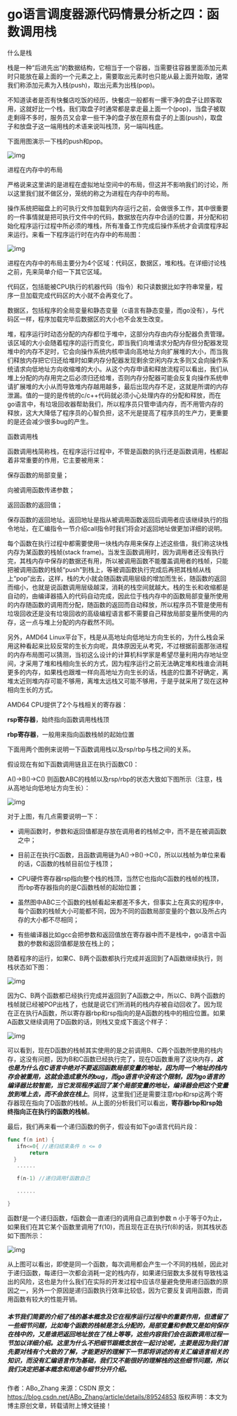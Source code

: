 # go语言调度器源代码情景分析之四：函数调用栈

什么是栈

栈是一种“后进先出”的数据结构，它相当于一个容器，当需要往容器里面添加元素时只能放在最上面的一个元素之上，需要取出元素时也只能从最上面开始取，通常我们称添加元素为入栈(push)，取出元素为出栈(pop)。

不知道读者是否有快餐店吃饭的经历，快餐店一般都有一摞干净的盘子让顾客取用，这就好比一个栈，我们取盘子时通常都是拿走最上面一个(pop)，当盘子被取走剩得不多时，服务员又会拿一些干净的盘子放在原有盘子的上面(push)，取盘子和放盘子这一端用栈的术语来说叫栈顶，另一端叫栈底。

下面用图演示一下栈的push和pop。

 ![img](https://img-blog.csdnimg.cn/20190425201858489.png?x-oss-process=image/watermark,type_ZmFuZ3poZW5naGVpdGk,shadow_10,text_aHR0cHM6Ly9ibG9nLmNzZG4ubmV0L0FCb19aaGFuZw==,size_16,color_FFFFFF,t_70)



 

进程在内存中的布局

严格说来这里讲的是进程在虚拟地址空间中的布局，但这并不影响我们的讨论，所以这里我们就不做区分，笼统的称之为进程在内存中的布局。

操作系统把磁盘上的可执行文件加载到内存运行之前，会做很多工作，其中很重要的一件事情就是把可执行文件中的代码，数据放在内存中合适的位置，并分配和初始化程序运行过程中所必须的堆栈，所有准备工作完成后操作系统才会调度程序起来运行。来看一下程序运行时在内存中的布局图：

 ![img](https://img-blog.csdnimg.cn/20190425202008189.png?x-oss-process=image/watermark,type_ZmFuZ3poZW5naGVpdGk,shadow_10,text_aHR0cHM6Ly9ibG9nLmNzZG4ubmV0L0FCb19aaGFuZw==,size_16,color_FFFFFF,t_70)



进程在内存中的布局主要分为4个区域：代码区，数据区，堆和栈。在详细讨论栈之前，先来简单介绍一下其它区域。

代码区，包括能被CPU执行的机器代码（指令）和只读数据比如字符串常量，程序一旦加载完成代码区的大小就不会再变化了。

数据区，包括程序的全局变量和静态变量（c语言有静态变量，而go没有），与代码区一样，程序加载完毕后数据区的大小也不会发生改变。

堆，程序运行时动态分配的内存都位于堆中，这部分内存由内存分配器负责管理。该区域的大小会随着程序的运行而变化，即当我们向堆请求分配内存但分配器发现堆中的内存不足时，它会向操作系统内核申请向高地址方向扩展堆的大小，而当我们释放内存把它归还给堆时如果内存分配器发现剩余空闲内存太多则又会向操作系统请求向低地址方向收缩堆的大小。从这个内存申请和释放流程可以看出，我们从堆上分配的内存用完之后必须归还给堆，否则内存分配器可能会反复向操作系统申请扩展堆的大小从而导致堆内存越用越多，最后出现内存不足，这就是所谓的内存泄漏。值的一提的是传统的c/c++代码就必须小心处理内存的分配和释放，而在go语言中，有垃圾回收器帮助我们，所以程序员只管申请内存，而不用管内存的释放，这大大降低了程序员的心智负担，这不光是提高了程序员的生产力，更重要的是还会减少很多bug的产生。

 

函数调用栈

函数调用栈简称栈，在程序运行过程中，不管是函数的执行还是函数调用，栈都起着非常重要的作用，它主要被用来：

保存函数的局部变量；

向被调用函数传递参数；

返回函数的返回值；

保存函数的返回地址。返回地址是指从被调用函数返回后调用者应该继续执行的指令地址，在汇编指令一节介绍call指令时我们将会对返回地址做更加详细的说明。

 

每个函数在执行过程中都需要使用一块栈内存用来保存上述这些值，我们称这块栈内存为某函数的栈帧(stack frame)。当发生函数调用时，因为调用者还没有执行完，其栈内存中保存的数据还有用，所以被调用函数不能覆盖调用者的栈帧，只能把被调用函数的栈帧“push”到栈上，等被调函数执行完成后再把其栈帧从栈上“pop”出去，这样，栈的大小就会随函数调用层级的增加而生长，随函数的返回而缩小，也就是说函数调用层级越深，消耗的栈空间就越大。栈的生长和收缩都是自动的，由编译器插入的代码自动完成，因此位于栈内存中的函数局部变量所使用的内存随函数的调用而分配，随函数的返回而自动释放，所以程序员不管是使用有垃圾回收还是没有垃圾回收的高级编程语言都不需要自己释放局部变量所使用的内存，这一点与堆上分配的内存截然不同。

另外，AMD64 Linux平台下，栈是从高地址向低地址方向生长的，为什么栈会采用这种看起来比较反常的生长方向呢，具体原因无从考究，不过根据前面那张进程的内存布局图可以猜测，当初这么设计的计算机科学家是希望尽量利用内存地址空间，才采用了堆和栈相向生长的方式，因为程序运行之前无法确定堆和栈谁会消耗更多的内存，如果栈也跟堆一样向高地址方向生长的话，栈底的位置不好确定，离堆太近则堆内存可能不够用，离堆太远栈又可能不够用，于是乎就采用了现在这种相向生长的方式。

AMD64 CPU提供了2个与栈相关的寄存器：

**rsp寄存器**，始终指向函数调用栈栈顶

**rbp寄存器**，一般用来指向函数栈帧的起始位置

 

下面用两个图例来说明一下函数调用栈以及rsp/rbp与栈之间的关系。

假设现在有如下函数调用链且正在执行函数C()：

A()->B()->C()
则函数ABC的栈帧以及rsp/rbp的状态大致如下图所示（注意，栈从高地址向低地址方向生长）：

 ![img](https://img-blog.csdnimg.cn/20190425202043501.png?x-oss-process=image/watermark,type_ZmFuZ3poZW5naGVpdGk,shadow_10,text_aHR0cHM6Ly9ibG9nLmNzZG4ubmV0L0FCb19aaGFuZw==,size_16,color_FFFFFF,t_70)



对于上图，有几点需要说明一下：

- 调用函数时，参数和返回值都是存放在调用者的栈帧之中，而不是在被调函数之中；

- 目前正在执行C函数，且函数调用链为A()->B()->C()，所以以栈帧为单位来看的话，C函数的栈帧目前位于栈顶；

- CPU硬件寄存器rsp指向整个栈的栈顶，当然它也指向C函数的栈帧的栈顶，而rbp寄存器指向的是C函数栈帧的起始位置；

- 虽然图中ABC三个函数的栈帧看起来都差不多大，但事实上在真实的程序中，每个函数的栈帧大小可能都不同，因为不同的函数局部变量的个数以及所占内存的大小都不尽相同；

- 有些编译器比如gcc会把参数和返回值放在寄存器中而不是栈中，go语言中函数的参数和返回值都是放在栈上的；




随着程序的运行，如果C、B两个函数都执行完成并返回到了A函数继续执行，则栈状态如下图：

![img](https://img-blog.csdnimg.cn/20190425202123241.png?x-oss-process=image/watermark,type_ZmFuZ3poZW5naGVpdGk,shadow_10,text_aHR0cHM6Ly9ibG9nLmNzZG4ubmV0L0FCb19aaGFuZw==,size_16,color_FFFFFF,t_70)

 

 

因为C、B两个函数都已经执行完成并返回到了A函数之中，所以C、B两个函数的栈帧就已经被POP出栈了，也就是说它们所消耗的栈内存被自动回收了。因为现在正在执行A函数，所以寄存器rbp和rsp指向的是A函数的栈中的相应位置。如果A函数又继续调用了D函数的话，则栈又变成下面这个样子：

![img](https://img-blog.csdnimg.cn/20190425202140559.png?x-oss-process=image/watermark,type_ZmFuZ3poZW5naGVpdGk,shadow_10,text_aHR0cHM6Ly9ibG9nLmNzZG4ubmV0L0FCb19aaGFuZw==,size_16,color_FFFFFF,t_70)

 

 

可以看到，现在D函数的栈帧其实使用的是之前调用B、C两个函数所使用的栈内存，这没有问题，因为B和C函数已经执行完了，现在D函数重用了这块内存，***这也是为什么在C语言中绝对不要返回函数局部变量的地址，因为同一个地址的栈内存会被重用，这就会造成意外的bug，而go语言中没有这个限制，因为go语言的编译器比较智能，当它发现程序返回了某个局部变量的地址，编译器会把这个变量放到堆上去，而不会放在栈上***。同样，这里我们还是需要注意rbp和rsp这两个寄存器现在指向了D函数的栈帧。从上面的分析我们可以看出，**寄存器rbp和rsp始终指向正在执行的函数的栈帧**。

最后，我们再来看一个递归函数的例子，假设有如下go语言代码片段：

```go
func f(n int) {
   ifn<=0{ //递归结束条件 n <= 0
       return
  }
   ......

   f(n-1) //递归调用f函数自己

   ......

}
```

 

函数f是一个递归函数，f函数会一直递归的调用自己直到参数 n 小于等于0为止，如果我们在其它某个函数里调用了f(10)，而且现在正在执行f(8)的话，则其栈状态如下图所示：

![img](https://img-blog.csdnimg.cn/20190425202158378.png?x-oss-process=image/watermark,type_ZmFuZ3poZW5naGVpdGk,shadow_10,text_aHR0cHM6Ly9ibG9nLmNzZG4ubmV0L0FCb19aaGFuZw==,size_16,color_FFFFFF,t_70)

 

 

从上图可以看出，即使是同一个函数，每次调用都会产生一个不同的栈帧，因此对于递归函数，每递归一次都会消耗一定的栈内存，如果递归层数太多就有导致栈溢出的风险，这也是为什么我们在实际的开发过程中应该尽量避免使用递归函数的原因之一，另外一个原因是递归函数执行效率比较低，因为它要反复调用函数，而调用函数有较大的性能开销。

##### 本节我们简要的介绍了栈的基本概念及它在程序运行过程中的重要作用，但遗留了一些细节问题，比如每个函数的栈帧是怎么分配的，局部变量和参数又是如何保存在栈中的，又是谁把返回地址放在了栈上等等，这些内容我们会在函数调用过程一节加以详细介绍。这里为什么不把细节跟概念放在一起讨论呢，主要是因为我们首先要对栈有个大致的了解，才能更好的理解下一节即将讲述的有关汇编语言相关的知识，而没有汇编语言作为基础，我们又不能很好的理解栈的这些细节问题，所以我们决定把基本概念和用途与细节分开介绍。
作者：ABo_Zhang 
来源：CSDN 
原文：https://blog.csdn.net/ABo_Zhang/article/details/89524853 
版权声明：本文为博主原创文章，转载请附上博文链接！